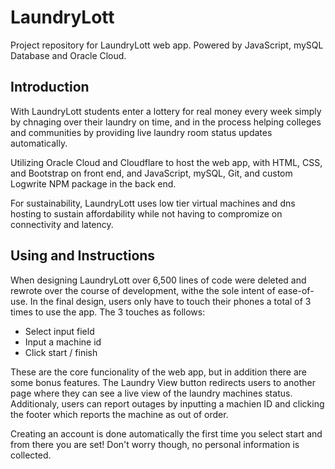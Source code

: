 # LaundryLott
Project repository for LaundryLott web app. Powered by JavaScript, mySQL Database and Oracle Cloud.

## Introduction

With LaundryLott students enter a lottery for real money every week simply by chnaging over their laundry on time, and in the process helping colleges and communities by providing live laundry room status updates automatically.

Utilizing Oracle Cloud and Cloudflare to host the web app, with HTML, CSS, and Bootstrap on front end, and JavaScript, mySQL, Git, and custom Logwrite NPM package in the back end.

For sustainability, LaundryLott uses low tier virtual machines and dns hosting to sustain affordability while not having to compromize on connectivity and latency.

## Using and Instructions

When designing LaundryLott over 6,500 lines of code were deleted and rewrote over the course of development, withe the sole intent of ease-of-use. In the final design, users only have to touch their phones a total of 3 times to use the app. The 3 touches as follows:
- Select input field
- Input a machine id
- Click start / finish

These are the core funcionality of the web app, but in addition there are some bonus features. The Laundry View button redirects users to another page where they can see a live view of the laundry machines status. Additionaly, users can report outages by inputting a machien ID and clicking the footer which reports the machine as out of order.

Creating an account is done automatically the first time you select start and from there you are set! Don't worry though, no personal information is collected.
